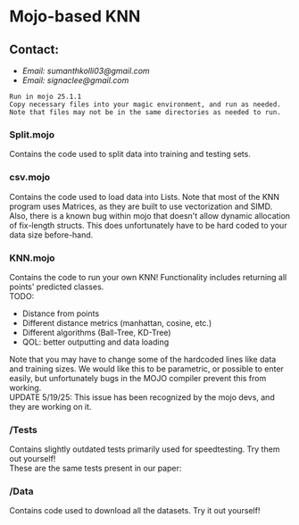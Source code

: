 # Mojo-based KNN

## Contact:
* _Email: sumanthkolli03@gmail.com_
* _Email: signaclee@gmail.com_

`Run in mojo 25.1.1`  
`Copy necessary files into your magic environment, and run as needed. Note that files may not be in the same directories as needed to run.`

### Split.mojo
Contains the code used to split data into training and testing sets.

### csv.mojo
Contains the code used to load data into Lists. Note that most of the KNN program uses Matrices, as they are built to use vectorization and SIMD.  
Also, there is a known bug within mojo that doesn't allow dynamic allocation of fix-length structs. This does unfortunately have to be hard coded to your data size before-hand.

### KNN.mojo
Contains the code to run your own KNN! Functionality includes returning all points' predicted classes.  
TODO:
* Distance from points
* Different distance metrics (manhattan, cosine, etc.)
* Different algorithms (Ball-Tree, KD-Tree)
* QOL: better outputting and data loading

Note that you may have to change some of the hardcoded lines like data and training sizes. We would like this to be parametric, or possible to enter easily, but unfortunately bugs in the MOJO compiler prevent this from working.  
UPDATE 5/19/25: This issue has been recognized by the mojo devs, and they are working on it.

### /Tests
Contains slightly outdated tests primarily used for speedtesting. Try them out yourself!  
These are the same tests present in our paper: <insert link>

### /Data
Contains code used to download all the datasets. Try it out yourself!
